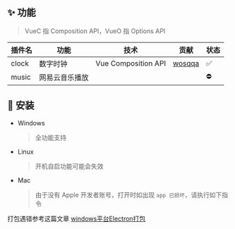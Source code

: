 <!--
 * @Author: wosqqa
 * @Date: 2022-06-18 17:15:15
 * @LastEditors: wosqqa
 * @LastEditTime: 2022-08-15 22:53:46
 * @Description:  说明文档
-->


## ✨ 功能

> VueC 指 Composition API，VueO 指 Options API

| 插件名   | 功能              | 技术                         | 贡献                                  | 状态 |
| -------- | ----------------- | ---------------------------- | ------------------------------------- | ---- |
| clock  | 数字时钟          | Vue Composition API          | [wosqqa](https://github.com/wosqqa)   | ✅   |
| music    | 网易云音乐播放    |                              |                                       | ⛔️  |

## 🎁 安装

- Windows

  > 全功能支持

- Linux

  > 开机自启功能可能会失效

- Mac

  > 由于没有 Apple 开发者账号，打开时如出现 `app 已损坏`，请执行如下指令



打包遇错参考这篇文章 [windows平台Electron打包](https://blog.csdn.net/u013116210/article/details/107809014) 
